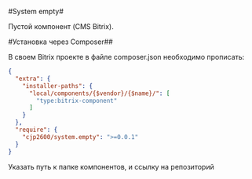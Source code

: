 #System empty#

Пустой компонент (CMS Bitrix).

#Установка через Composer##

В своем Bitrix проекте в файле composer.json необходимо прописать:

```json
{
  "extra": {
    "installer-paths": {
      "local/components/{$vendor}/{$name}/": [
        "type:bitrix-component"
      ]
    }
  },
  "require": {
    "cjp2600/system.empty": ">=0.0.1"
  }
}
```
Указать путь к папке компонентов, и ссылку на репозиторий 